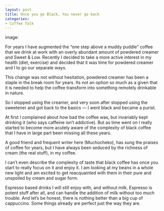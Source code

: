 ```yaml
---
layout: post
title: Once you go Black, You never go back
categories:
- Coffee Talk
---
```

image:

For years I have augmented the “one step above a muddy puddle” coffee that we drink at work with an overly abundant amount of powdered creamer and Sweet & Low. Recently I decided to take a more active interest in my health (diet, exercise) and decided that it was time for powdered creamer and I to go our separate ways.

This change was not without hesitation, powdered creamer has been a staple in the break room for years. Its not an option so much as a given that it is needed to help the coffee transform into something remotely drinkable in nature.

So I stopped using the creamer, and very soon after stopped using the sweetener and got back to the basics — I went black and became a purist.

At first I complained about how bad the coffee was, but invariably kept drinking it (who says caffeine isn’t addictive). But as time went on I really started to become more acutely aware of the complexity of black coffee that I have in large part been missing all these years.

A good friend and frequent writer here (Muchocheko), has sung the praises of coffee for years, but I have always been seduced by the richness of cream (the real stuff), in my coffee.

I can’t even describe the complexity of taste that black coffee has once you start to really focus on it and enjoy it. I am looking at my beans in a whole new light and am excited to get reacquainted with them in their pure and unspoiled by cream and sugar form.

Espresso based drinks I will still enjoy with, and without milk. Espresso is potent stuff after all, and can handle the addition of milk without too much trouble. And let’s be honest, there is nothing better than a big cup of cappuccino. Some things already are perfect just the way they are.